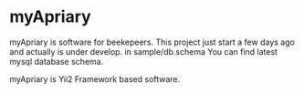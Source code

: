 myApriary
===============================

myApriary is software for beekepeers. This project just start a few days ago and actually is under develop.
in sample/db.schema You can find latest mysql database schema.


myApriary is Yii2 Framework based software.
